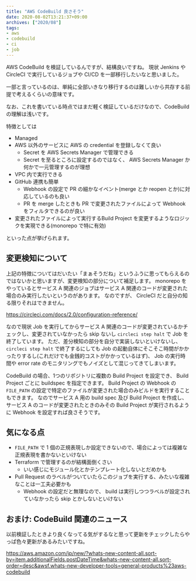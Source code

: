 ```yaml
---
title: "AWS CodeBuild 良さそう"
date: 2020-08-02T13:21:37+09:00
archives: ["2020/08"]
tags:
- aws
- codebuild
- ci
- job
---
```


AWS CodeBuild を検証しているんですが、結構良いですね。
現状 Jenkins や CircleCI で実行しているジョブや CI/CD を一部移行したいなと思いました。

一部と言っているのは、単純に全部いきなり移行するのは難しいから共存する前提で考えるくらいの意味です。

なお、これを書いている時点ではまだ軽く検証しているだけなので、CodeBuild の理解は浅いです。

特徴としては

- Managed
- AWS 以外のサービスに AWS の credential を登録しなくて良い
  - Secret を AWS Secrets Manager で管理できる
  - Secret を至るところに設定するのではなく、 AWS Secrets Manager か何かで一元管理するのが理想
- VPC 内で実行できる
- GitHub 連携も簡単
  - Webhook の設定で PR の細かなイベント(merge とか reopen とか)に対応しているのも良い
  - PR を merge したときも PR で変更されたファイルによって Webhook をフィルタできるのが良い
- 変更されたファイルによって実行するBuild Project を変更するようなロジックを実現できる(monorepo で特に有効)

といった点が挙げられます。

## 変更検知について

上記の特徴についてはだいたい「まぁそうだね」というふうに思ってもらえるのではないかと思いますが、変更検知の部分について補足します。
monorepo をやっているとサービス A 関連のジョブはサービス A 関連のコードが変更された場合のみ実行したいというのがあります。
なのですが、 CircleCI だと自分の知る限りそれはできません。

https://circleci.com/docs/2.0/configuration-reference/

なので現状 Job を実行してからサービス A 関連のコードが変更されているかチェックし、変更されていなかったら skip ないし
`circleci step halt` で Job を終了しています。
ただ、差分検知の部分を自分で実装しないといけないし、 `circleci step halt` で終了するにしても Job の起動自体にそこそこ時間がかかったりするし(これだけでも金銭的コストがかかっているはず)、 Job の実行時間や error rate のモニタリングでもノイズとして混じってきてしまいます。

CodeBuild の場合、1つのリポジトリに複数の Build Project を設定でき、 Build Project ごとに buildspec を指定できます。
Build Project の Webhook の `FILE_PATH` の設定で特定のファイルが変更された場合のみビルドを実行することもできます。
なのでサービス A 用の build spec 及び Build Project を作成し、サービス A のコードが変更されたときのみその Build Project が実行されるように Webhook を設定すれば良さそうです。

## 気になる点

* `FILE_PATH` で 1 個の正規表現しか設定できないので、場合によっては複雑な正規表現を書かないといけない
* Terraform で管理するのが結構面倒くさい
  * いい感じにモジュール化とかテンプレート化しないとだめかも
* Pull Request のラベルがついていたらこのジョブを実行する、みたいな複雑なことは一工夫必要かも
  * Webhook の設定だと無理なので、 build は実行しつつラベルが設定されていなかったら skip とかしないといけない

## おまけ: CodeBuild 関連のニュース

以前検証したときより良くなってる気がするなと思って更新をチェックしたらやっぱ色々更新があるみたいですね。

https://aws.amazon.com/jp/new/?whats-new-content-all.sort-by=item.additionalFields.postDateTime&whats-new-content-all.sort-order=desc&awsf.whats-new-developer-tools=general-products%23aws-codebuild
